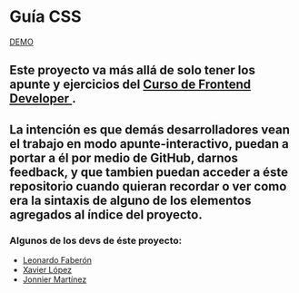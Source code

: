 # Guía CSS
[DEMO](https://leonardomorenofaberon.github.io/cursoFrontEndCSS/)

## Este proyecto va más allá de solo tener los apunte y ejercicios del [Curso de Frontend Developer ](https://platzi.com/cursos/frontend-developer/).
## La intención es que demás desarrolladores vean el trabajo en modo apunte-interactivo, puedan a portar a él por medio de GitHub, darnos feedback, y que tambien puedan acceder a éste repositorio cuando quieran recordar o ver como era la sintaxis de alguno de los elementos agregados al índice del proyecto.

### Algunos de los devs de éste proyecto: 
* [Leonardo Faberón](https://github.com/LeonardoMorenoFaberon)
* [Xavier López](https://github.com/xavicodeer)
* [Jonnier Martínez](https://github.com/jonniermartinez)



